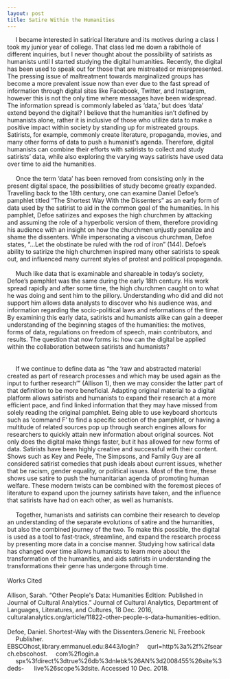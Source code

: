 ```yaml
---
layout: post
title: Satire Within the Humanities
---
```

&nbsp;&nbsp;&nbsp;&nbsp;&nbsp;I became interested in satirical literature and its motives during a class I took my junior year of college. That class led me down a rabithole of different inquiries, but I never thought about the possibility of satirists as humanists until I started studying the digital humanities. Recently, the digital has been used to speak out for those that are mistreated or misrepresented. The pressing issue of maltreatment towards marginalized groups has become a more prevalent issue now than ever due to the fast spread of information through digital sites like Facebook, Twitter, and Instagram, however this is not the only time where messages have been widespread. The information spread is commonly labeled as ‘data,’ but does ‘data’ extend beyond the digital? I believe that the humanities isn’t defined by humanists alone, rather it is inclusive of those who utilize data to make a positive impact within society by standing up for mistreated groups. Satirists, for example, commonly create literature, propaganda, movies, and many other forms of data to push a humanist’s agenda. Therefore, digital humanists can combine their efforts with satirists to collect and study satirists’ data, while also exploring the varying ways satirists have used data over time to aid the humanities.
<br>
<br>
	&nbsp;&nbsp;&nbsp;&nbsp;&nbsp;Once the term ‘data’ has been removed from consisting only in the present digital space, the possibilities of study become greatly expanded. Travelling back to the 18th century, one can examine Daniel Defoe’s pamphlet titled “The Shortest Way With the Dissenters” as an early form of data used by the satirist to aid in the common goal of the humanities. In his pamphlet, Defoe satirizes and exposes the high churchmen by attacking and assuming the role of a hyperbolic version of them, therefore providing his audience with an insight on how the churchmen unjustly penalize and shame the dissenters. While impersonating a viscous churchman, Defoe states, “...Let the obstinate be ruled with the rod of iron” (144). Defoe’s ability to satirize the high churchmen inspired many other satirists to speak out, and influenced many current styles of protest and political propaganda. 
    <br>
	<br>
&nbsp;&nbsp;&nbsp;&nbsp;&nbsp;Much like data that is examinable and shareable in today’s society, Defoe’s pamphlet was the same during the early 18th century. His work spread rapidly and after some time, the high churchmen caught on to what he was doing and sent him to the pillory. Understanding who did and did not support him allows data analysts to discover who his audience was, and information regarding the socio-political laws and reformations of the time. By examining this early data, satirists and humanists alike can gain a deeper understanding of the beginning stages of the humanities: the motives, forms of data, regulations on freedom of speech, main contributors, and results. The question that now forms is: how can the digital be applied within the collaboration between satirists and humanists?	
<br>
<br>
&nbsp;&nbsp;&nbsp;&nbsp;&nbsp;If we continue to define data as “the ‘raw and abstracted material created as part of research processes and which may be used again as the input to further research’” (Allison 1), then we may consider the latter part of that definition to be more beneficial. Adapting original material to a digital platform allows satirists and humanists to expand their research at a more efficient pace, and find linked information that they may have missed from solely reading the original pamphlet. Being able to use keyboard shortcuts such as ‘command F’ to find a specific section of the pamphlet, or having a multitude of related sources pop up through search engines allows for researchers to quickly attain new information about original sources. Not only does the digital make things faster, but it has allowed for new forms of data. Satirists have been highly creative and successful with their content. Shows such as Key and Peele, The Simpsons, and Family Guy are all considered satirist comedies that push ideals about current issues, whether that be racism, gender equality, or political issues. Most of the time, these shows use satire to push the humanitarian agenda of promoting human welfare. These modern twists can be combined with the foremost pieces of literature to expand upon the journey satirists have taken, and the influence that satirists have had on each other, as well as humanists. 
<br>
<br>
	&nbsp;&nbsp;&nbsp;&nbsp;&nbsp;Together, humanists and satirists can combine their research to develop an understanding of the separate evolutions of satire and the humanities, but also the combined journey of the two. To make this possible, the digital is used as a tool to fast-track, streamline, and expand the research process by presenting more data in a concise manner. Studying how satirical data has changed over time allows humanists to learn more about the transformation of the humanities, and aids satirists in understanding the transformations their genre has undergone through time. 
	<br>
	<br>
Works Cited
<br>
<br>
Allison, Sarah. “Other People's Data: Humanities Edition: Published in Journal of Cultural Analytics.” Journal of Cultural Analytics, Department of Languages, Literatures, and Cultures, 18 Dec. 2016, culturalanalytics.org/article/11822-other-people-s-data-humanities-edition. 
<br>
<br>
Defoe, Daniel. Shortest-Way with the Dissenters.Generic NL Freebook &nbsp;&nbsp;&nbsp;&nbsp;&nbsp;Publisher. EBSCOhost,library.emmanuel.edu:8443/login?&nbsp;&nbsp;&nbsp;&nbsp;&nbsp;qurl=http%3a%2f%2fsearch.ebscohost.&nbsp;&nbsp;&nbsp;&nbsp;&nbsp;com%2flogin.a	&nbsp;&nbsp;&nbsp;&nbsp;&nbsp;spx%3fdirect%3dtrue%26db%3dnlebk%26AN%3d2008455%26site%3deds-	&nbsp;&nbsp;&nbsp;&nbsp;&nbsp;live%26scope%3dsite. Accessed 10 Dec. 2018.
